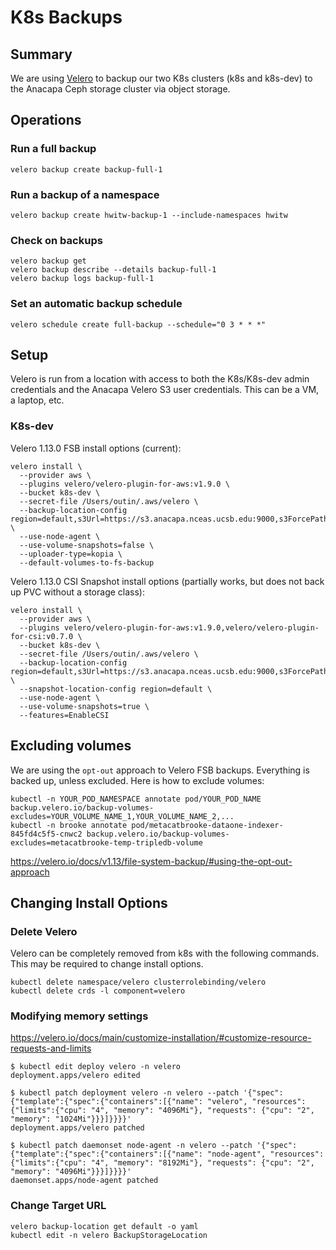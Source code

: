 # K8s Backups


## Summary
We are using [Velero](https://velero.io) to backup our two K8s clusters (k8s and k8s-dev) to the Anacapa Ceph storage cluster via object storage.



## Operations

### Run a full backup
```
velero backup create backup-full-1
```

### Run a backup of a namespace
```
velero backup create hwitw-backup-1 --include-namespaces hwitw
```

### Check on backups
```
velero backup get
velero backup describe --details backup-full-1 
velero backup logs backup-full-1
```

### Set an automatic backup schedule
```
velero schedule create full-backup --schedule="0 3 * * *"
```


## Setup
Velero is run from a location with access to both the K8s/K8s-dev admin credentials and the Anacapa Velero S3 user credentials. This can be a VM, a laptop, etc. 

### K8s-dev

Velero 1.13.0 FSB install options (current):
```
velero install \
  --provider aws \
  --plugins velero/velero-plugin-for-aws:v1.9.0 \
  --bucket k8s-dev \
  --secret-file /Users/outin/.aws/velero \
  --backup-location-config region=default,s3Url=https://s3.anacapa.nceas.ucsb.edu:9000,s3ForcePathStyle=true \
  --use-node-agent \
  --use-volume-snapshots=false \
  --uploader-type=kopia \
  --default-volumes-to-fs-backup
```

Velero 1.13.0 CSI Snapshot install options (partially works, but does not back up PVC without a storage class):
```
velero install \
  --provider aws \
  --plugins velero/velero-plugin-for-aws:v1.9.0,velero/velero-plugin-for-csi:v0.7.0 \
  --bucket k8s-dev \
  --secret-file /Users/outin/.aws/velero \
  --backup-location-config region=default,s3Url=https://s3.anacapa.nceas.ucsb.edu:9000,s3ForcePathStyle=true \
  --snapshot-location-config region=default \
  --use-node-agent \
  --use-volume-snapshots=true \
  --features=EnableCSI
```


## Excluding volumes
We are using the `opt-out` approach to Velero FSB backups. Everything is backed up, unless excluded. Here is how to exclude volumes:

```
kubectl -n YOUR_POD_NAMESPACE annotate pod/YOUR_POD_NAME backup.velero.io/backup-volumes-excludes=YOUR_VOLUME_NAME_1,YOUR_VOLUME_NAME_2,...
kubectl -n brooke annotate pod/metacatbrooke-dataone-indexer-845fd4c5f5-cnwc2 backup.velero.io/backup-volumes-excludes=metacatbrooke-temp-tripledb-volume
```

https://velero.io/docs/v1.13/file-system-backup/#using-the-opt-out-approach



## Changing Install Options


### Delete Velero 
Velero can be completely removed from k8s with the following commands. This may be required to change install options.

```
kubectl delete namespace/velero clusterrolebinding/velero
kubectl delete crds -l component=velero
```


### Modifying memory settings

https://velero.io/docs/main/customize-installation/#customize-resource-requests-and-limits

```console
$ kubectl edit deploy velero -n velero
deployment.apps/velero edited

$ kubectl patch deployment velero -n velero --patch '{"spec":{"template":{"spec":{"containers":[{"name": "velero", "resources": {"limits":{"cpu": "4", "memory": "4096Mi"}, "requests": {"cpu": "2", "memory": "1024Mi"}}}]}}}}'
deployment.apps/velero patched

$ kubectl patch daemonset node-agent -n velero --patch '{"spec":{"template":{"spec":{"containers":[{"name": "node-agent", "resources": {"limits":{"cpu": "4", "memory": "8192Mi"}, "requests": {"cpu": "2", "memory": "4096Mi"}}}]}}}}'
daemonset.apps/node-agent patched
```

### Change Target URL

```
velero backup-location get default -o yaml
kubectl edit -n velero BackupStorageLocation
```
